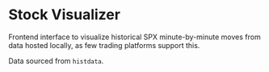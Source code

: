 # Stock Visualizer

Frontend interface to visualize historical SPX minute-by-minute moves from data hosted locally, as few trading platforms support this.

Data sourced from `histdata`.
